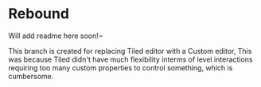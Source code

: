 # Rebound

Will add readme here soon!~

This branch is created for replacing Tiled editor with a Custom editor,
This was because Tiled didn't have much flexibility interms of level interactions
requiring too many custom properties to control something, which is cumbersome.
